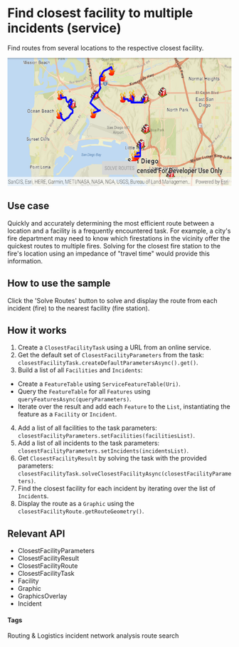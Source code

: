 # Find closest facility to multiple incidents (service)

Find routes from several locations to the respective closest facility.

![Find closest facility to multiple incidents service App](find-closest-facility-to-multiple-incidents-service.png)

## Use case

Quickly and accurately determining the most efficient route between a location and a facility is a frequently encountered task. For example, a city's fire department may need to know which firestations in the vicinity offer the quickest routes to multiple fires. Solving for the closest fire station to the fire's location using an impedance of "travel time" would provide this information.

## How to use the sample

Click the 'Solve Routes' button to solve and display the route from each incident (fire) to the nearest facility (fire station).

## How it works

1. Create a `ClosestFacilityTask` using a URL from an online service.
2. Get the default set of `ClosestFacilityParameters` from the task: `closestFacilityTask.createDefaultParametersAsync().get()`.
3. Build a list of all `Facilities` and `Incidents`:
  * Create a `FeatureTable` using `ServiceFeatureTable(Uri)`.
  * Query the `FeatureTable` for all `Features` using `queryFeaturesAsync(queryParameters)`.
  * Iterate over the result and add each `Feature` to the `List`, instantiating the feature as a `Facility` or `Incident`.
4. Add a list of all facilities to the task parameters: `closestFacilityParameters.setFacilities(facilitiesList)`.
5. Add a list of all incidents to the task parameters: `closestFacilityParameters.setIncidents(incidentsList)`.
6. Get `ClosestFacilityResult` by solving the task with the provided parameters: `closestFacilityTask.solveClosestFacilityAsync(closestFacilityParameters)`.
7. Find the closest facility for each incident by iterating over the list of `Incident`s.
8. Display the route as a `Graphic` using the `closestFacilityRoute.getRouteGeometry()`.

## Relevant API

*  ClosestFacilityParameters
*  ClosestFacilityResult
*  ClosestFacilityRoute
*  ClosestFacilityTask
*  Facility
*  Graphic
*  GraphicsOverlay
*  Incident

#### Tags
Routing & Logistics
incident
network analysis
route
search
